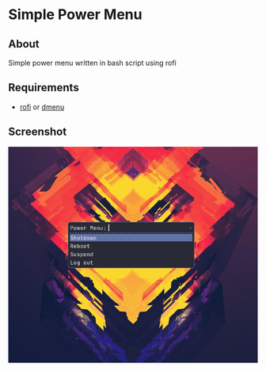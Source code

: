 # Simple Power Menu
## About
Simple power menu written in bash script using rofi

## Requirements
- [rofi](https://github.com/davatorium/rofi) or [dmenu](https://tools.suckless.org/dmenu/)

## Screenshot

![Screenshot of shell-color-scripts](README/screenshot.png)
